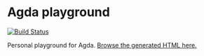 # Agda playground

[![Build Status](https://travis-ci.com/curiousleo/agda-playground.svg?branch=master)](https://travis-ci.com/curiousleo/agda-playground)

Personal playground for Agda. [Browse the generated HTML here.](https://raw.githack.com/curiousleo/agda-playground/master/html/Index.html)

